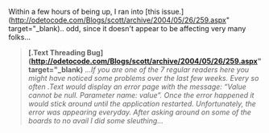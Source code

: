 Within a few hours of being up, I ran into [this issue.](http://odetocode.com/Blogs/scott/archive/2004/05/26/259.aspx" target="_blank).. odd, since it doesn't appear to be affecting very many folks...

> **[.Text Threading Bug](http://odetocode.com/Blogs/scott/archive/2004/05/26/259.aspx" target="_blank)**
> ._..If you are one of the 7 regular readers here you might have noticed some problems over the last few weeks. Every so often .Text would display an error page with the message: “Value cannot be null. Parameter name: value”. Once the error happened it would stick around until the application restarted. Unfortunately, the error was appearing everyday. After asking around on some of the boards to no avail I did some sleuthing..._